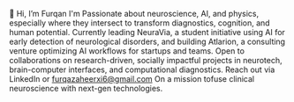 👋 Hi, I’m Furqan
 I'm Passionate about neuroscience, AI, and physics, especially where they intersect to transform diagnostics, cognition, and human potential.
 Currently leading NeuraVia, a student initiative using AI for early detection of neurological disorders, and building Atlarion, a consulting venture optimizing AI  workflows for startups and teams.
Open to collaborations on research-driven, socially impactful projects in neurotech, brain-computer interfaces, and computational diagnostics.
Reach out via LinkedIn or furqazaheerxi6@gmail.com
On a mission tofuse clinical neuroscience with next-gen technologies.

<!---
furqazaheervi6/furqazaheervi6 is a ✨ special ✨ repository because its `README.md` (this file) appears on your GitHub profile.
You can click the Preview link to take a look at your changes.
--->
